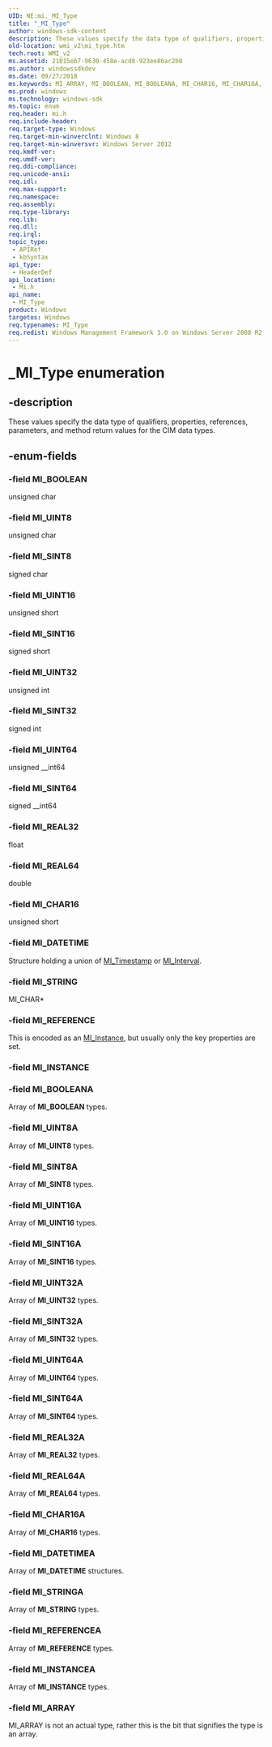 ```yaml
---
UID: NE:mi._MI_Type
title: "_MI_Type"
author: windows-sdk-content
description: These values specify the data type of qualifiers, properties, references, parameters, and method return values for the CIM data types.
old-location: wmi_v2\mi_type.htm
tech.root: WMI_v2
ms.assetid: 21015eb7-9630-458e-acd8-923ee86ac2b8
ms.author: windowssdkdev
ms.date: 09/27/2018
ms.keywords: MI_ARRAY, MI_BOOLEAN, MI_BOOLEANA, MI_CHAR16, MI_CHAR16A, MI_DATETIME, MI_DATETIMEA, MI_INSTANCE, MI_INSTANCEA, MI_REAL32, MI_REAL32A, MI_REAL64, MI_REAL64A, MI_REFERENCE, MI_REFERENCEA, MI_SINT16, MI_SINT16A, MI_SINT32, MI_SINT32A, MI_SINT64, MI_SINT64A, MI_SINT8, MI_SINT8A, MI_STRING, MI_STRINGA, MI_Type, MI_Type enumeration [Windows Management Infrastructure (MI)], MI_UINT16, MI_UINT16A, MI_UINT32, MI_UINT32A, MI_UINT64, MI_UINT64A, MI_UINT8, MI_UINT8A, _MI_Type, mi/MI_ARRAY, mi/MI_BOOLEAN, mi/MI_BOOLEANA, mi/MI_CHAR16, mi/MI_CHAR16A, mi/MI_DATETIME, mi/MI_DATETIMEA, mi/MI_INSTANCE, mi/MI_INSTANCEA, mi/MI_REAL32, mi/MI_REAL32A, mi/MI_REAL64, mi/MI_REAL64A, mi/MI_REFERENCE, mi/MI_REFERENCEA, mi/MI_SINT16, mi/MI_SINT16A, mi/MI_SINT32, mi/MI_SINT32A, mi/MI_SINT64, mi/MI_SINT64A, mi/MI_SINT8, mi/MI_SINT8A, mi/MI_STRING, mi/MI_STRINGA, mi/MI_Type, mi/MI_UINT16, mi/MI_UINT16A, mi/MI_UINT32, mi/MI_UINT32A, mi/MI_UINT64, mi/MI_UINT64A, mi/MI_UINT8, mi/MI_UINT8A, wmi._mi_type, wmi_v2.mi_type
ms.prod: windows
ms.technology: windows-sdk
ms.topic: enum
req.header: mi.h
req.include-header: 
req.target-type: Windows
req.target-min-winverclnt: Windows 8
req.target-min-winversvr: Windows Server 2012
req.kmdf-ver: 
req.umdf-ver: 
req.ddi-compliance: 
req.unicode-ansi: 
req.idl: 
req.max-support: 
req.namespace: 
req.assembly: 
req.type-library: 
req.lib: 
req.dll: 
req.irql: 
topic_type:
 - APIRef
 - kbSyntax
api_type:
 - HeaderDef
api_location:
 - Mi.h
api_name:
 - MI_Type
product: Windows
targetos: Windows
req.typenames: MI_Type
req.redist: Windows Management Framework 3.0 on Windows Server 2008 R2 with SP1, Windows 7 with SP1, and Windows Server 2008 with SP2
---
```


# _MI_Type enumeration


## -description


These
values specify the data type of qualifiers, properties, references,
parameters, and method return values for the CIM data types.


## -enum-fields




### -field MI_BOOLEAN

unsigned char


### -field MI_UINT8

unsigned char


### -field MI_SINT8

signed char


### -field MI_UINT16

unsigned short


### -field MI_SINT16

signed short


### -field MI_UINT32

unsigned int


### -field MI_SINT32

signed int


### -field MI_UINT64

unsigned __int64


### -field MI_SINT64

signed __int64


### -field MI_REAL32

float


### -field MI_REAL64

double


### -field MI_CHAR16

unsigned short


### -field MI_DATETIME

Structure holding a union of <a href="https://msdn.microsoft.com/f06f1b0e-d21c-4b60-8099-222a1582fde1">MI_Timestamp</a> or <a href="https://msdn.microsoft.com/b6bf3d47-c292-4140-8bc6-f15ad8a8019f">MI_Interval</a>.


### -field MI_STRING

MI_CHAR*


### -field MI_REFERENCE

This is encoded as an <a href="https://msdn.microsoft.com/3dce1817-7995-49e5-8cc0-ee9496665e5c">MI_Instance</a>, but usually only the key properties are set.


### -field MI_INSTANCE


### -field MI_BOOLEANA

Array of <b>MI_BOOLEAN</b> types.


### -field MI_UINT8A

Array of <b>MI_UINT8</b> types.


### -field MI_SINT8A

Array of <b>MI_SINT8</b> types.


### -field MI_UINT16A

Array of <b>MI_UINT16</b> types.


### -field MI_SINT16A

Array of <b>MI_SINT16</b> types.


### -field MI_UINT32A

Array of <b>MI_UINT32</b> types.


### -field MI_SINT32A

Array of <b>MI_SINT32</b> types.


### -field MI_UINT64A

Array of <b>MI_UINT64</b> types.


### -field MI_SINT64A

Array of <b>MI_SINT64</b> types.


### -field MI_REAL32A

Array of <b>MI_REAL32</b> types.


### -field MI_REAL64A

Array of <b>MI_REAL64</b> types.


### -field MI_CHAR16A

Array of <b>MI_CHAR16</b> types.


### -field MI_DATETIMEA

Array of <b>MI_DATETIME</b> structures.


### -field MI_STRINGA

Array of <b>MI_STRING</b> types.


### -field MI_REFERENCEA

Array of <b>MI_REFERENCE</b> types.


### -field MI_INSTANCEA

Array of <b>MI_INSTANCE</b> types.


### -field MI_ARRAY

MI_ARRAY is not an actual type, rather this is the bit that signifies  the type is an array.

